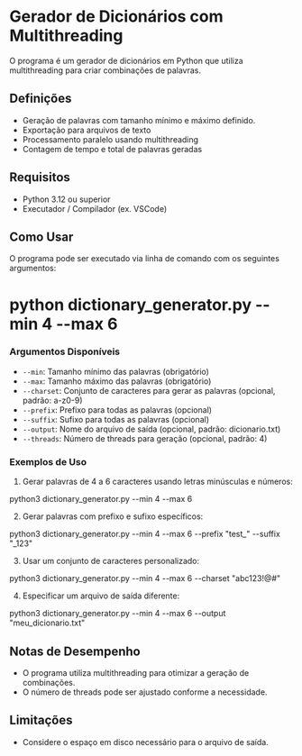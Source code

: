 # Gerador de Dicionários com Multithreading

O programa é um gerador de dicionários em Python que utiliza multithreading para criar combinações de palavras.

## Definições

- Geração de palavras com tamanho mínimo e máximo definido.
- Exportação para arquivos de texto
- Processamento paralelo usando multithreading
- Contagem de tempo e total de palavras geradas

## Requisitos

- Python 3.12 ou superior
- Executador / Compilador (ex. VSCode)

## Como Usar

O programa pode ser executado via linha de comando com os seguintes argumentos:

# python dictionary_generator.py --min 4 --max 6

### Argumentos Disponíveis

- `--min`: Tamanho mínimo das palavras (obrigatório)
- `--max`: Tamanho máximo das palavras (obrigatório)
- `--charset`: Conjunto de caracteres para gerar as palavras (opcional, padrão: a-z0-9)
- `--prefix`: Prefixo para todas as palavras (opcional)
- `--suffix`: Sufixo para todas as palavras (opcional)
- `--output`: Nome do arquivo de saída (opcional, padrão: dicionario.txt)
- `--threads`: Número de threads para geração (opcional, padrão: 4)

### Exemplos de Uso

1. Gerar palavras de 4 a 6 caracteres usando letras minúsculas e números:

python3 dictionary_generator.py --min 4 --max 6

2. Gerar palavras com prefixo e sufixo específicos:

python3 dictionary_generator.py --min 4 --max 6 --prefix "test_" --suffix "_123"

3. Usar um conjunto de caracteres personalizado:

python3 dictionary_generator.py --min 4 --max 6 --charset "abc123!@#"

4. Especificar um arquivo de saída diferente:

python3 dictionary_generator.py --min 4 --max 6 --output "meu_dicionario.txt"

## Notas de Desempenho

- O programa utiliza multithreading para otimizar a geração de combinações.
- O número de threads pode ser ajustado conforme a necessidade.

## Limitações

- Considere o espaço em disco necessário para o arquivo de saída.
